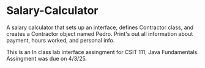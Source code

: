 # Salary-Calculator
A salary calculator that sets up an interface, defines Contractor class, and creates a Contractor object named Pedro. Print's out all information about payment, hours worked, and personal info.

This is an In class lab interface assingment for CSIT 111, Java Fundamentals. Assingment was due on 4/3/25.
